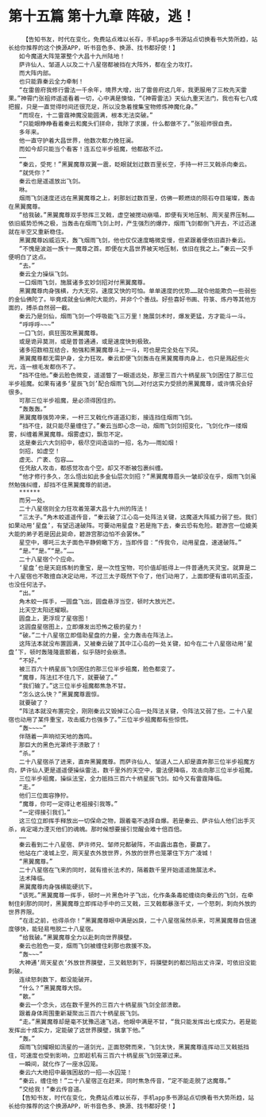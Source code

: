 # 第十五篇 第十九章 阵破，逃！
        【告知书友，时代在变化，免费站点难以长存，手机app多书源站点切换看书大势所趋，站长给你推荐的这个换源APP，听书音色多、换源、找书都好使！】
       如今魔道大阵笼罩整个大昌十九州陆地！
       萨许仙人、邹道人以及二十八星宿都被挡在大阵外，都在全力攻打。
       而大阵内部。
       也只能靠秦云全力牵制！
       “在雷兽府我修行雷法一千余年，境界大增，出了雷兽府这几年，我更服用了三枚先天雷果。”神霄门张祖师遥遥看着一切，心中满是懊恼，“《神霄雷法》天仙九重天法门，我也有七八成把握，只是一直觉得时间还很充足，所以没急着搜集宝物修炼神魔化身。”
       “而现在，十二雷霆神魔没能圆满，根本无法突破。”
       “只能眼睁睁看着秦云和魔头们拼命，我除了求援，什么都做不了。”张祖师很自责。
       多年来。
       他一直守护着大昌世界，他数次都力挽狂澜。
       而如今却只能当个看客！连五位半步祖魔，他都敌不过。
       ……
       “秦云，受死！”黑翼魔尊双翼一震，眨眼就划过数百里长空，手持一杆三叉戟杀向秦云。
       “就凭你？”
       秦云也是遥遥放出飞剑。
       咻。
       烟雨飞剑速度还远在黑翼魔尊之上，刹那划过数百里，仿佛一颗燃烧的陨石夺目璀璨，轰击在黑翼魔尊。
       “给我破。”黑翼魔尊双手怒挥三叉戟，虚空被搅动崩塌，即便有天地压制、周天星界压制……依旧威势恐怖之极，当轰击在烟雨飞剑上时，产生强烈的爆炸，烟雨飞剑都倒飞开去，不过迅速就在半空又重新稳住。
       黑翼魔尊凶威滔天，轰飞烟雨飞剑，他也仅仅速度略微变慢，但紧跟着便依旧直扑秦云。
       “不愧是波迦一族十一魔尊之首。即便在大昌世界被天地压制，依旧在我之上。”秦云一交手便明白了这点。
       “去。”
       秦云全力操纵飞剑。
       一口烟雨飞剑，施展诸多玄妙剑招对付黑翼魔尊。
       黑翼魔尊肉身强横，力大无穷。速度又快的可怕。单单速度的优势……就令他能欺负一些弱些的金仙佛陀了。毕竟成就金仙佛陀大能的，并非个个善战。好些喜好书画、符箓、炼丹等其他方面的，搏杀自然弱一截。
       秦云乃是剑仙，烟雨飞剑一个呼吸能飞三万里！施展剑术时，爆发更猛，方才能斗一斗。
       “呼呼呼~~~”
       一口飞剑，疯狂围攻黑翼魔尊。
       或是诡异莫测，或是普普通通，或是速度快到极致。
       诸多招数相互结合，勉强和黑翼魔尊斗上一斗，可也是完全处在下风。
       黑翼魔尊都无需护身，全力狂攻。秦云即便飞剑轰击在黑翼魔尊肉身上，也只是溅起些火光，连一根毛发都伤不了。
       “挡不住他。”秦云脸色微变，遥遥瞥了一眼遥远处，那里三百六十柄星辰飞剑困住了那三位半步祖魔。如果有诸多‘星辰飞剑’配合烟雨飞剑……对付这实力受损的黑翼魔尊，或许情况会好很多。
       可那三位半步祖魔，是必须得困住的。
       “轰轰轰。”
       黑翼魔尊强势冲来，一杆三叉戟化作道道幻影，接连挡住烟雨飞剑。
       “挡不住，就只能尽量缠住了。”秦云当即心念一动，烟雨飞剑剑招变化，飞剑化作一缕烟雾，纠缠着黑翼魔尊。烟雾虚幻，飘忽不定。
       这是秦云六大剑招中，极尽空间造诣的一招，名为——雨如烟！
       剑招，如虚空！
       虚无、广袤、包容……
       任凭敌人攻击，都感觉攻击个空。却又不断被包裹纠缠。
       “他才修行多久，怎么悟出如此多金仙层次剑招？”黑翼魔尊眉头一皱却没在乎，烟雨飞剑虽然勉强纠缠，却挡不住黑翼魔尊的前进。
       ******
       而另一处。
       二十八星宿则全力狂攻着笼罩大昌十九州的阵法！
       “三太子。”角木蛟遥遥传音，“秦云破了江心岛一处阵法关键，这魔道大阵威力弱了些。我们如果动用‘星盘’，有望迅速破阵。可要动用星盘？若是拖下去，秦云恐有危险。碧游宫一位媲美大能的弟子若是因此毙命，碧游宫那边怕不会罢休。”
       星空中，哪吒三太子面色平静俯瞰下方，当即传音：“传我令，动用星盘，速速破阵。”
       “是。”“是。”“是。”……
       二十八星宿个个应命。
       ‘星盘’也是天庭炼制的重宝，是一次性宝物，可价值却抵得上一件普通先天灵宝。就算是二十八星宿也不敢擅自决定动用，不过三太子既然下令了，他们动用了，上面即便有谁叽叽歪歪，也没任何法子。
       “出。”
       角木蛟一挥手，一圆盘飞出，圆盘悬浮当空，顿时大放光芒。
       比天空太阳还耀眼。
       圆盘上，更浮现了星宿图！
       这圆盘星宿图上，立即爆发出恐怖之极的星力！
       “破。”二十八星宿立即借助星盘的力量，全力轰击在阵法上。
       这阵法本就没布置圆满，又被秦云破了其中江心岛的一处关键，如今在二十八星宿动用‘星盘’下，顿时轰隆隆震颤着，似乎随时会崩溃。
       “不好。”
       被三百六十柄星辰飞剑困住的那三位半步祖魔，脸色都变了。
       “魔尊，阵法扛不住几下，就要破了。”
       “我们输了。”这三位半步祖魔都焦急不甘。
       “怎么这么快？”黑翼魔尊震惊。
       就要破了？
       “阵法本就没布置完全，刚刚秦云又毁掉江心岛一处阵法关键，令阵法又弱了些。二十八星宿也动用了某件重宝，攻击威力也强多了。”三位半步祖魔都有些惊慌。
       “轰~~~~”
       伴随着一声响彻天地的轰鸣。
       那巨大的黑色光罩终于溃散了！
       “杀。”
       二十八星宿杀了进来，直奔黑翼魔尊。而萨许仙人、邹道人二人却是直奔那三位半步祖魔方向，萨许仙人更是遥遥便操纵雷法，数千里外的天空中，雷法便降临，攻击向那三位半步祖魔。
       三位半步祖魔，操纵法宝，全力抵挡三百六十柄星辰飞剑。如今又有雷霆降临。
       “走。”
       他们三位面容狰狞。
       “魔尊，你可一定得让老祖接引我等。”
       “一定得接引我们。”
       这三位立即挥手释放出一切保命之物，跟着毫不选择自爆。若是秦云、萨许仙人他们出手灭杀，肯定竭力湮灭他们的魂魄。那时候想要接引觉醒会难十倍百倍。
       ……
       秦云看到二十八星宿、萨许师兄、邹师兄都破阵，不由露出喜色，要赢了。
       他站在广凌城上空，周天星衣外放世界，外放的世界也笼罩住下方广凌城！
       “黑翼魔尊。”
       二十八星宿在飞来的同时，就有擅长法术的，隔着数千里开始遥遥施展法术。
       法术降临。
       黑翼魔尊肉身强横能硬抗下。
       “该死。”黑翼魔尊一挥手，顿时一片黑色叶子飞出，化作条条毒蛇缠绕向秦云的飞剑，在牵制住刹那的同时，黑翼魔尊立即挥动手中的三叉戟，三叉戟都暴涨千丈，一个怒刺，刺向外放的世界界限。
       “在走之前，也得杀你！”黑翼魔尊眼中满是凶戾，二十八星宿虽然杀来，可黑翼魔尊自信速度够快，能轻易甩脱二十八星宿。
       “给我破。”黑翼魔尊全力以赴刺向世界膜壁。
       秦云也脸色一变，烟雨飞剑被缠住刹那也救援不及。
       “轰~~~”
       大神通‘周天星衣’外放世界膜壁，三叉戟怒刺下，将膜壁刺的都凹陷出丈许深，可依旧没能刺破。
       连续怒刺数下，都没能破开。
       “什么？”黑翼魔尊大惊。
       “散。”
       秦云一个念头，远在数千里外的三百六十柄星辰飞剑全部溃散。
       跟着身体周围重新凝聚出三百六十柄星辰飞剑。
       “走。”黑翼魔尊却是毫不犹豫迅速飞逃，他眼中满是不甘，“我只能发挥出七成实力。若是能发挥出十成实力，定能破了这世界膜壁，擒拿下他。”
       “轰。”
       烟雨飞剑耀眼如流星的一道剑光，正面怒劈而来，飞剑太快，黑翼魔尊连挥动三叉戟抵挡住，可速度也受到影响，立即趁机有三百六十柄星辰飞剑笼罩过来。
       一瞬间，就化作了一座水囚笼。
       秦云六大绝招中最强困敌的一招——水囚笼！
       “秦云，缠住他！”二十八星宿正在赶来，同时焦急传音，“定不能走脱了这魔尊。”
       “交给我！”秦云传音道。
       【告知书友，时代在变化，免费站点难以长存，手机app多书源站点切换看书大势所趋，站长给你推荐的这个换源APP，听书音色多、换源、找书都好使！】